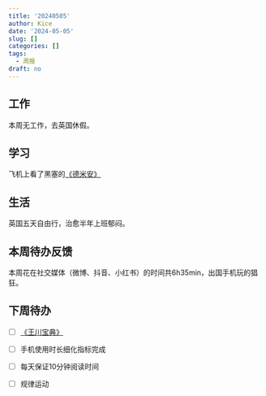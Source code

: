 ```yaml
---
title: '20240505'
author: Kice
date: '2024-05-05'
slug: []
categories: []
tags:
  - 周报
draft: no
---
```


## 工作

本周无工作，去英国休假。

## 学习

飞机上看了黑塞的[《德米安》](https://book.douban.com/subject/35060088/)
## 生活

英国五天自由行，治愈半年上班郁闷。

## 本周待办反馈

本周花在社交媒体（微博、抖音、小红书）的时间共6h35min，出国手机玩的猖狂。

## 下周待办

- [ ] [《王川宝典》](https://twitter.com/OdysseysEth/status/1749984271388008782)
- [ ] 手机使用时长细化指标完成
- [ ] 每天保证10分钟阅读时间
- [ ] 规律运动

